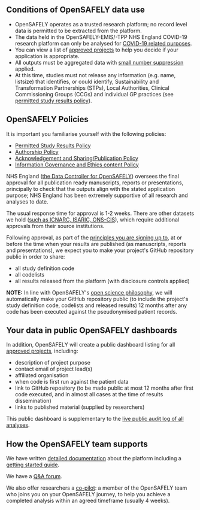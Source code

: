 ## Conditions of OpenSAFELY data use
* OpenSAFELY operates as a trusted research platform; no record level data is permitted to be extracted from the platform.
* The data held in the OpenSAFELY-EMIS/-TPP NHS England COVID-19 research platform can only be analysed for [COVID-19 related purposes](https://www.england.nhs.uk/contact-us/privacy-notice/how-we-use-your-information/covid-19-response/coronavirus-covid-19-research-platform/).
* You can view a list of [approved projects](https://www.opensafely.org/approved-projects/) to help you decide if your application is appropriate.
* All outputs must be aggregated data with [small number suppression](https://securedatagroup.org/sdc-handbook/) applied.
* At this time, studies must not release any information (e.g. name, listsize) that identifies, or could identify, Sustainability and Transformation Partnerships (STPs), Local Authorities, Clinical Commissioning Groups (CCGs) and individual GP practices (see [permitted study results policy](https://www.opensafely.org/policies-for-researchers/#permitted-study-results-policy)).

## OpenSAFELY Policies

It is important you familiarise yourself with the following policies:

* [Permitted Study Results Policy](https://www.opensafely.org/policies-for-researchers/#permitted-study-results-policy)
* [Authorship Policy](https://www.opensafely.org/policies-for-researchers/#authorship-policy)
* [Acknowledgement and Sharing/Publication Policy](https://www.opensafely.org/policies-for-researchers/#acknowledgment-and-data-sharing--publication-policy)
* [Information Governance and Ethics content Policy](https://www.opensafely.org/policies-for-researchers/#information-governance-and-ethics-content-policy)

NHS England ([the Data Controller for OpenSAFELY](https://www.england.nhs.uk/contact-us/privacy-notice/how-we-use-your-information/covid-19-response/coronavirus-covid-19-research-platform/)) oversees the final approval for all publication ready manuscripts, reports or presentations, principally to check that the outputs align with the stated application purpose; NHS England has been extremely supportive of all research and analyses to date.

The usual response time for approval is 1-2 weeks. There are other datasets we hold ([such as ICNARC, ISARIC, ONS-CIS](https://www.opensafely.org/policies-for-researchers/#for-the-datasets-listed-below)), which require additional approvals from their source institutions.

Following approval, as part of the [principles you are signing up to](https://www.opensafely.org/principles/), at or before the time when your results are published (as  manuscripts, reports and presentations), we expect you to make your project's GitHub repository public in order to share:

* all study definition code
* all codelists
* all results released from the platform (with disclosure controls applied)

**NOTE:** In line with OpenSAFELY's [open science philosophy](https://www.opensafely.org/about/#contributing-to-best-practice-around-open-science), we will automatically make your GitHub repository public (to include the project's study definition code, codelists and released results) 12 months after any code has been executed against the pseudonymised patient records.

## Your data in public OpenSAFELY dashboards
In addition, OpenSAFELY will create a public dashboard listing for all [approved projects](https://www.opensafely.org/approved-projects/), including:

* description of project purpose
* contact email of project lead(s)
* affiliated organisation
* when code is first run against the patient data
* link to GitHub repository (to be made public at most 12 months after first code executed, and in almost all cases at the time of results dissemination)
* links to published material (supplied by researchers)

This public dashboard is supplementary to the [live public audit log of all analyses](https://jobs.opensafely.org/).

## How the OpenSAFELY team supports
We have written [detailed documentation](https://docs.opensafely.org/) about the platform including a [getting started guide](https://docs.opensafely.org/getting-started/).

We have a [Q&A forum](https://github.com/opensafely/documentation/discussions).

We also offer researchers a [co-pilot](https://www.thedatalab.org/blog/191/opensafely-co-pilot-programme-assisting-users-on-their-opensafely-journey/): a member of the OpenSAFELY team who joins you on your OpenSAFELY journey, to help you achieve a completed analysis within an agreed timeframe (usually 4 weeks).
